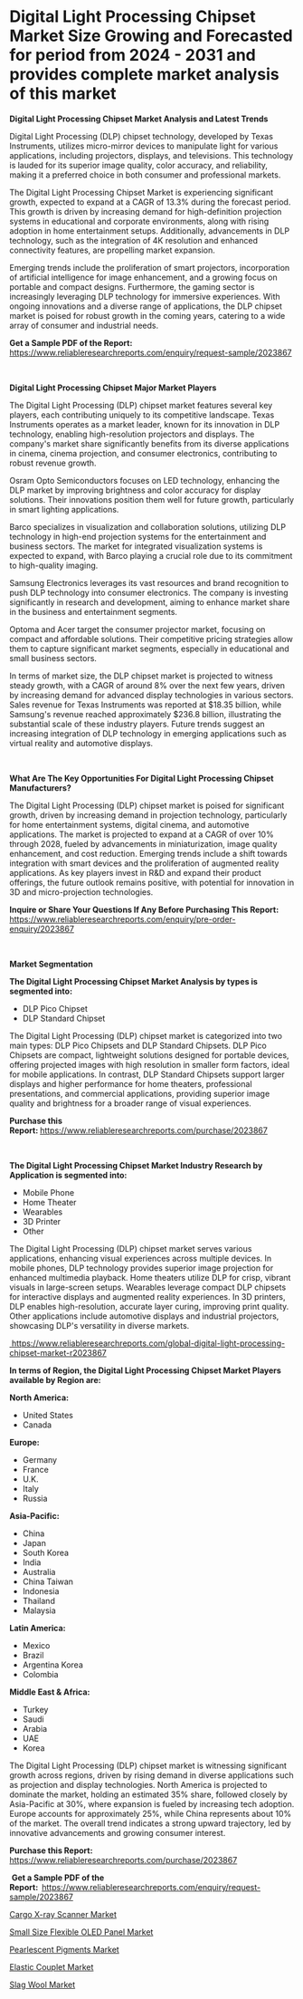 <p><h1>Digital Light Processing Chipset Market Size Growing and Forecasted for period from 2024 - 2031 and provides complete market analysis of this market</h1></p><p><strong>Digital Light Processing Chipset Market Analysis and Latest Trends</strong></p>
<p><p>Digital Light Processing (DLP) chipset technology, developed by Texas Instruments, utilizes micro-mirror devices to manipulate light for various applications, including projectors, displays, and televisions. This technology is lauded for its superior image quality, color accuracy, and reliability, making it a preferred choice in both consumer and professional markets.</p><p>The Digital Light Processing Chipset Market is experiencing significant growth, expected to expand at a CAGR of 13.3% during the forecast period. This growth is driven by increasing demand for high-definition projection systems in educational and corporate environments, along with rising adoption in home entertainment setups. Additionally, advancements in DLP technology, such as the integration of 4K resolution and enhanced connectivity features, are propelling market expansion.</p><p>Emerging trends include the proliferation of smart projectors, incorporation of artificial intelligence for image enhancement, and a growing focus on portable and compact designs. Furthermore, the gaming sector is increasingly leveraging DLP technology for immersive experiences. With ongoing innovations and a diverse range of applications, the DLP chipset market is poised for robust growth in the coming years, catering to a wide array of consumer and industrial needs.</p></p>
<p><strong>Get a Sample PDF of the Report:&nbsp;</strong> <a href="https://www.reliableresearchreports.com/enquiry/request-sample/2023867?utm_campaign=10&utm_medium=2&utm_source=Github&utm_content=ia&utm_term=30102024&utm_id=digital-light-processing-chipset">https://www.reliableresearchreports.com/enquiry/request-sample/2023867</a></p>
<p>&nbsp;</p>
<p><strong>Digital Light Processing Chipset Major Market Players</strong></p>
<p><p>The Digital Light Processing (DLP) chipset market features several key players, each contributing uniquely to its competitive landscape. Texas Instruments operates as a market leader, known for its innovation in DLP technology, enabling high-resolution projectors and displays. The company's market share significantly benefits from its diverse applications in cinema, cinema projection, and consumer electronics, contributing to robust revenue growth.</p><p>Osram Opto Semiconductors focuses on LED technology, enhancing the DLP market by improving brightness and color accuracy for display solutions. Their innovations position them well for future growth, particularly in smart lighting applications.</p><p>Barco specializes in visualization and collaboration solutions, utilizing DLP technology in high-end projection systems for the entertainment and business sectors. The market for integrated visualization systems is expected to expand, with Barco playing a crucial role due to its commitment to high-quality imaging.</p><p>Samsung Electronics leverages its vast resources and brand recognition to push DLP technology into consumer electronics. The company is investing significantly in research and development, aiming to enhance market share in the business and entertainment segments.</p><p>Optoma and Acer target the consumer projector market, focusing on compact and affordable solutions. Their competitive pricing strategies allow them to capture significant market segments, especially in educational and small business sectors.</p><p>In terms of market size, the DLP chipset market is projected to witness steady growth, with a CAGR of around 8% over the next few years, driven by increasing demand for advanced display technologies in various sectors. Sales revenue for Texas Instruments was reported at $18.35 billion, while Samsung's revenue reached approximately $236.8 billion, illustrating the substantial scale of these industry players. Future trends suggest an increasing integration of DLP technology in emerging applications such as virtual reality and automotive displays.</p></p>
<p>&nbsp;</p>
<p><strong>What Are The Key Opportunities For Digital Light Processing Chipset Manufacturers?</strong></p>
<p><p>The Digital Light Processing (DLP) chipset market is poised for significant growth, driven by increasing demand in projection technology, particularly for home entertainment systems, digital cinema, and automotive applications. The market is projected to expand at a CAGR of over 10% through 2028, fueled by advancements in miniaturization, image quality enhancement, and cost reduction. Emerging trends include a shift towards integration with smart devices and the proliferation of augmented reality applications. As key players invest in R&D and expand their product offerings, the future outlook remains positive, with potential for innovation in 3D and micro-projection technologies.</p></p>
<p><strong>Inquire or Share Your Questions If Any Before Purchasing This Report:</strong> <a href="https://www.reliableresearchreports.com/enquiry/pre-order-enquiry/2023867?utm_campaign=10&utm_medium=2&utm_source=Github&utm_content=ia&utm_term=30102024&utm_id=digital-light-processing-chipset">https://www.reliableresearchreports.com/enquiry/pre-order-enquiry/2023867</a></p>
<p>&nbsp;</p>
<p><strong>Market Segmentation</strong></p>
<p><strong>The Digital Light Processing Chipset Market Analysis by types is segmented into:</strong></p>
<p><ul><li>DLP Pico Chipset</li><li>DLP Standard Chipset</li></ul></p>
<p><p>The Digital Light Processing (DLP) chipset market is categorized into two main types: DLP Pico Chipsets and DLP Standard Chipsets. DLP Pico Chipsets are compact, lightweight solutions designed for portable devices, offering projected images with high resolution in smaller form factors, ideal for mobile applications. In contrast, DLP Standard Chipsets support larger displays and higher performance for home theaters, professional presentations, and commercial applications, providing superior image quality and brightness for a broader range of visual experiences.</p></p>
<p><strong>Purchase this Report:&nbsp;</strong><a href="https://www.reliableresearchreports.com/purchase/2023867?utm_campaign=10&utm_medium=2&utm_source=Github&utm_content=ia&utm_term=30102024&utm_id=digital-light-processing-chipset">https://www.reliableresearchreports.com/purchase/2023867</a></p>
<p>&nbsp;</p>
<p><strong>The Digital Light Processing Chipset Market Industry Research by Application is segmented into:</strong></p>
<p><ul><li>Mobile Phone</li><li>Home Theater</li><li>Wearables</li><li>3D Printer</li><li>Other</li></ul></p>
<p><p>The Digital Light Processing (DLP) chipset market serves various applications, enhancing visual experiences across multiple devices. In mobile phones, DLP technology provides superior image projection for enhanced multimedia playback. Home theaters utilize DLP for crisp, vibrant visuals in large-screen setups. Wearables leverage compact DLP chipsets for interactive displays and augmented reality experiences. In 3D printers, DLP enables high-resolution, accurate layer curing, improving print quality. Other applications include automotive displays and industrial projectors, showcasing DLP's versatility in diverse markets.</p></p>
<p><a href="https://www.reliableresearchreports.com/global-digital-light-processing-chipset-market-r2023867?utm_campaign=10&utm_medium=2&utm_source=Github&utm_content=ia&utm_term=30102024&utm_id=digital-light-processing-chipset">&nbsp;https://www.reliableresearchreports.com/global-digital-light-processing-chipset-market-r2023867</a></p>
<p><strong>In terms of Region, the Digital Light Processing Chipset Market Players available by Region are:</strong></p>
<p>
    <p> <strong> North America: </strong>
        <ul>
            <li>United States</li>
            <li>Canada</li>
        </ul>
        </p> 
    <p> <strong> Europe: </strong>
        <ul>
            <li>Germany</li>
            <li>France</li>
            <li>U.K.</li>
            <li>Italy</li>
            <li>Russia</li>
        </ul>
        </p> 
    <p> <strong> Asia-Pacific: </strong>
        <ul>
            <li>China</li>
            <li>Japan</li>
            <li>South Korea</li>
            <li>India</li>
            <li>Australia</li>
            <li>China Taiwan</li>
            <li>Indonesia</li>
            <li>Thailand</li>
            <li>Malaysia</li>
        </ul>
        </p> 
    <p> <strong> Latin America: </strong>
        <ul>
            <li>Mexico</li>
            <li>Brazil</li>
            <li>Argentina Korea</li>
            <li>Colombia</li>
        </ul>
        </p> 
    <p> <strong> Middle East & Africa: </strong>
        <ul>
            <li>Turkey</li>
            <li>Saudi</li>
            <li>Arabia</li>
            <li>UAE</li>
            <li>Korea</li>
        </ul>
    </p>
    </p>
<p><p>The Digital Light Processing (DLP) chipset market is witnessing significant growth across regions, driven by rising demand in diverse applications such as projection and display technologies. North America is projected to dominate the market, holding an estimated 35% share, followed closely by Asia-Pacific at 30%, where expansion is fueled by increasing tech adoption. Europe accounts for approximately 25%, while China represents about 10% of the market. The overall trend indicates a strong upward trajectory, led by innovative advancements and growing consumer interest.</p></p>
<p><strong>Purchase this Report: </strong><a href="https://www.reliableresearchreports.com/purchase/2023867?utm_campaign=10&utm_medium=2&utm_source=Github&utm_content=ia&utm_term=30102024&utm_id=digital-light-processing-chipset">https://www.reliableresearchreports.com/purchase/2023867</a></p>
<p>&nbsp;<strong>Get a Sample PDF of the Report:&nbsp;&nbsp;</strong><a href="https://www.reliableresearchreports.com/enquiry/request-sample/2023867?utm_campaign=10&utm_medium=2&utm_source=Github&utm_content=ia&utm_term=30102024&utm_id=digital-light-processing-chipset">https://www.reliableresearchreports.com/enquiry/request-sample/2023867</a></p>
<p><strong></strong></p>
<p><p><a href="https://issuu.com/reportprime-2/docs/cargo-x-ray-scanner-market-size-203_ae8f1ea3d94dd6?utm_campaign=10&utm_medium=2&utm_source=Github&utm_content=ia&utm_term=30102024&utm_id=digital-light-processing-chipset">Cargo X-ray Scanner Market</a></p><p><a href="https://github.com/kimhelmer83/Market-Research-Report-List-1/blob/main/small-size-flexible-oled-panel-market.md?utm_campaign=10&utm_medium=2&utm_source=Github&utm_content=ia&utm_term=30102024&utm_id=digital-light-processing-chipset">Small Size Flexible OLED Panel Market</a></p><p><a href="https://medium.com/@karinema76/in-the-pearlescent-pigments-market-the-main-focus-is-on-keeping-costs-low-and-getting-the-most-b04f34bd069f?utm_campaign=10&utm_medium=2&utm_source=Github&utm_content=ia&utm_term=30102024&utm_id=digital-light-processing-chipset">Pearlescent Pigments Market</a></p><p><a href="https://issuu.com/reportprime-2/docs/elastic-couplet-market-size-2030.pp_5eb7402f41ea80?utm_campaign=10&utm_medium=2&utm_source=Github&utm_content=ia&utm_term=30102024&utm_id=digital-light-processing-chipset">Elastic Couplet Market</a></p><p><a href="https://medium.com/@buzzeoihwerleex/trends-in-the-global-slag-wool-market-forecast-and-analysis-2024-2031-970364e670e2?utm_campaign=10&utm_medium=2&utm_source=Github&utm_content=ia&utm_term=30102024&utm_id=digital-light-processing-chipset">Slag Wool Market</a></p></p>